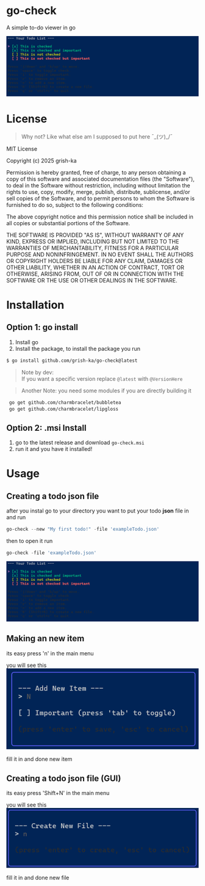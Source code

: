 # go-check
A simple to-do viewer in go 
<p style="text-align: left">
  <img src="examples/mainMenu.png" />
</p>

# License
> Why not? Like what else am I supposed to put here ¯\_(ツ)_/¯

MIT License

Copyright (c) 2025 grish-ka

Permission is hereby granted, free of charge, to any person obtaining a copy
of this software and associated documentation files (the "Software"), to deal
in the Software without restriction, including without limitation the rights
to use, copy, modify, merge, publish, distribute, sublicense, and/or sell
copies of the Software, and to permit persons to whom the Software is
furnished to do so, subject to the following conditions:

The above copyright notice and this permission notice shall be included in all
copies or substantial portions of the Software.

THE SOFTWARE IS PROVIDED "AS IS", WITHOUT WARRANTY OF ANY KIND, EXPRESS OR
IMPLIED, INCLUDING BUT NOT LIMITED TO THE WARRANTIES OF MERCHANTABILITY,
FITNESS FOR A PARTICULAR PURPOSE AND NONINFRINGEMENT. IN NO EVENT SHALL THE
AUTHORS OR COPYRIGHT HOLDERS BE LIABLE FOR ANY CLAIM, DAMAGES OR OTHER
LIABILITY, WHETHER IN AN ACTION OF CONTRACT, TORT OR OTHERWISE, ARISING FROM,
OUT OF OR IN CONNECTION WITH THE SOFTWARE OR THE USE OR OTHER DEALINGS IN THE
SOFTWARE.

# Installation
## Option 1: go install
1. Install go
2. Install the package,
to install the package you run
```bash
$ go install github.com/grish-ka/go-check@latest
```

> Note by dev: <br>
> If you want a specific version replace `@latest` with `@VersionHere`

> Another Note:
> you need some modules if you are directly building it
```bash
 go get github.com/charmbracelet/bubbletea
 go get github.com/charmbracelet/lipgloss
```
## Option 2: .msi Install
1. go to the latest release and download `go-check.msi`
2. run it and you have it installed!

# Usage
## Creating a todo **json** file
after you instal go to your directory you want to put your todo **json** file in
and run
```powershell
go-check --new "My first todo!" -file 'exampleTodo.json'
```
then to open it run
```powershell
go-check -file 'exampleTodo.json'
```
<p style="text-align: left">
  <img src="examples/mainMenu.png" />
</p>

## Making an new item
its easy press 'n' in the main menu
<p style="text-align: left">
    you will see this
  <img src="examples/newItem.png" />
</p>

fill it in and done new item
## Creating a todo **json** file (GUI)

its easy press 'Shift+N' in the main menu
<p style="text-align: left">
    you will see this
  <img src="examples/newFile.png" />
</p>

fill it in and done new file